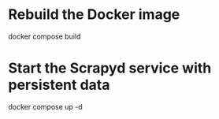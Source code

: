 # Rebuild the Docker image
docker compose build

# Start the Scrapyd service with persistent data
docker compose up -d
